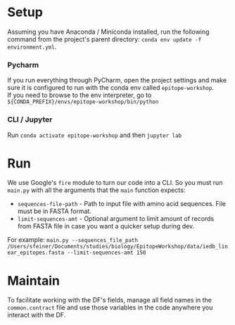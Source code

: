 # Setup
Assuming you have Anaconda / Miniconda installed, run the following command from the project's 
parent directory: `conda env update -f environment.yml`.

### Pycharm
If you run everything through PyCharm, open the project settings and make sure
it is configured to run with the conda env called `epitope-workshop`. <br />
If you need to browse to the env interpreter, go to  `${CONDA_PREFIX}/envs/epitope-workshop/bin/python`

### CLI / Jupyter
Run `conda activate epitope-workshop` and then `jupyter lab`

# Run   
We use Google's `fire` module to turn our code into a CLI. So you must run `main.py`
with all the arguments that the `main` function expects:
* `sequences-file-path` - Path to input file with amino acid sequences. File must be in FASTA format.
* `limit-sequences-amt` - Optional argument to limit amount of records from FASTA file
in case you want a quicker setup during dev.
  
For example: `main.py --sequences_file_path /Users/sfeiner/Documents/studies/biology/EpitopeWorkshop/data/iedb_linear_epitopes.fasta --limit-sequences-amt 150`

# Maintain
To facilitate working with the DF's fields, manage all field names in the `common.contract` file
and use those variables in the code anywhere you interact with the DF. 